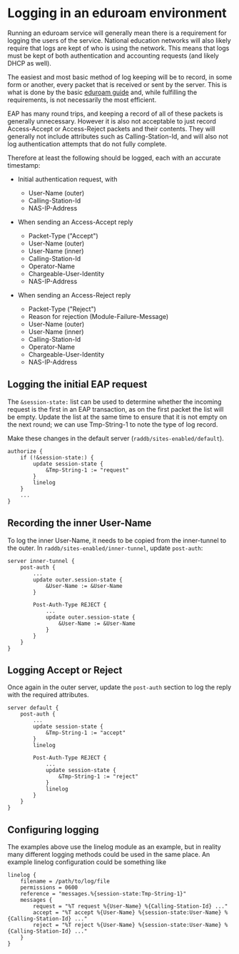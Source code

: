 # Logging in an eduroam environment

Running an eduroam service will generally mean there is a
requirement for logging the users of the service. National
education networks will also likely require that logs are kept of
who is using the network. This means that logs must be kept of
both authentication and accounting requests (and likely DHCP as
well).

The easiest and most basic method of log keeping will be to
record, in some form or another, every packet that is received or
sent by the server. This is what is done by the basic [eduroam
guide](/guide/eduroam) and, while fulfilling the requirements, is
not necessarily the most efficient.

EAP has many round trips, and keeping a record of all of these
packets is generally unnecessary. However it is also not
acceptable to just record Access-Accept or Access-Reject packets
and their contents. They will generally not include attributes
such as Calling-Station-Id, and will also not log authentication
attempts that do not fully complete.

Therefore at least the following should be logged, each with an
accurate timestamp:

 - Initial authentication request, with

    - User-Name (outer)
    - Calling-Station-Id
    - NAS-IP-Address

 - When sending an Access-Accept reply

    - Packet-Type ("Accept")
    - User-Name (outer)
    - User-Name (inner)
    - Calling-Station-Id
    - Operator-Name
    - Chargeable-User-Identity
    - NAS-IP-Address

 - When sending an Access-Reject reply

    - Packet-Type ("Reject")
    - Reason for rejection (Module-Failure-Message)
    - User-Name (outer)
    - User-Name (inner)
    - Calling-Station-Id
    - Operator-Name
    - Chargeable-User-Identity
    - NAS-IP-Address


## Logging the initial EAP request

The `&session-state:` list can be used to determine whether the
incoming request is the first in an EAP transaction, as on the
first packet the list will be empty. Update the list at the same
time to ensure that it is not empty on the next round; we can use
Tmp-String-1 to note the type of log record.

Make these changes in the default server (`raddb/sites-enabled/default`).

    authorize {
        if (!&session-state:) {
            update session-state {
                &Tmp-String-1 := "request"
            }
            linelog
        }
        ...
    }


## Recording the inner User-Name

To log the inner User-Name, it needs to be copied from the
inner-tunnel to the outer. In `raddb/sites-enabled/inner-tunnel`,
update `post-auth`:

    server inner-tunnel {
        post-auth {
            ...
            update outer.session-state {
                &User-Name := &User-Name
            }

            Post-Auth-Type REJECT {
                ...
                update outer.session-state {
                    &User-Name := &User-Name
                }
            }
        }
    }


## Logging Accept or Reject

Once again in the outer server, update the `post-auth` section to
log the reply with the required attributes.

    server default {
        post-auth {
            ...
            update session-state {
                &Tmp-String-1 := "accept"
            }
            linelog

            Post-Auth-Type REJECT {
                ...
                update session-state {
                    &Tmp-String-1 := "reject"
                }
                linelog
            }
        }
    }


## Configuring logging

The examples above use the linelog module as an example, but in
reality many different logging methods could be used in the same
place. An example linelog configuration could be something like

    linelog {
        filename = /path/to/log/file
        permissions = 0600
        reference = "messages.%{session-state:Tmp-String-1}"
        messages {
            request = "%T request %{User-Name} %{Calling-Station-Id} ..."
            accept = "%T accept %{User-Name} %{session-state:User-Name} %{Calling-Station-Id} ..."
            reject = "%T reject %{User-Name} %{session-state:User-Name} %{Calling-Station-Id} ..."
        }
    }

